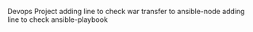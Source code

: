 Devops Project
adding line to check war transfer to ansible-node
adding line to check ansible-playbook
